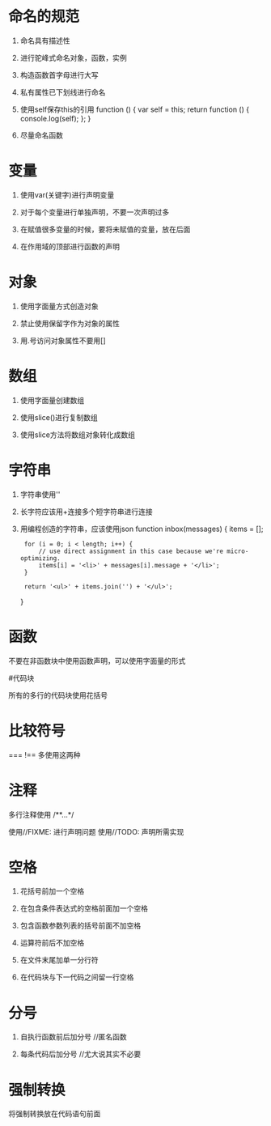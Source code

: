 # 命名的规范

1. 命名具有描述性

2. 进行驼峰式命名对象，函数，实例

3. 构造函数首字母进行大写

4. 私有属性已下划线进行命名

5. 使用self保存this的引用
  function () {
        var self = this;
        return function () {
            console.log(self);
        };
    }

6.  尽量命名函数



# 变量 

1. 使用var(关键字)进行声明变量

2. 对于每个变量进行单独声明，不要一次声明过多

3. 在赋值很多变量的时候，要将未赋值的变量，放在后面

4. 在作用域的顶部进行函数的声明



# 对象

1. 使用字面量方式创造对象

2. 禁止使用保留字作为对象的属性

3. 用.号访问对象属性不要用[]



# 数组

1. 使用字面量创建数组

2. 使用slice()进行复制数组

3. 使用slice方法将数组对象转化成数组



# 字符串

1. 字符串使用''

2. 长字符应该用+连接多个短字符串进行连接

3. 用编程创造的字符串，应该使用json
 function inbox(messages) {
        items = [];

        for (i = 0; i < length; i++) {
            // use direct assignment in this case because we're micro-optimizing.
            items[i] = '<li>' + messages[i].message + '</li>';
        }

        return '<ul>' + items.join('') + '</ul>';
    }



# 函数

不要在非函数块中使用函数声明，可以使用字面量的形式


#代码块

所有的多行的代码块使用花括号


# 比较符号

===  !==  多使用这两种


# 注释

多行注释使用 /**...*/

使用//FIXME: 进行声明问题
使用//TODO: 声明所需实现


# 空格

1. 花括号前加一个空格

2. 在包含条件表达式的空格前面加一个空格

3. 包含函数参数列表的括号前面不加空格

4. 运算符前后不加空格

5. 在文件末尾加单一分行符 

6. 在代码块与下一代码之间留一行空格


#  分号

1. 自执行函数前后加分号  //匿名函数 

2. 每条代码后加分号   //尤大说其实不必要


# 强制转换

将强制转换放在代码语句前面


